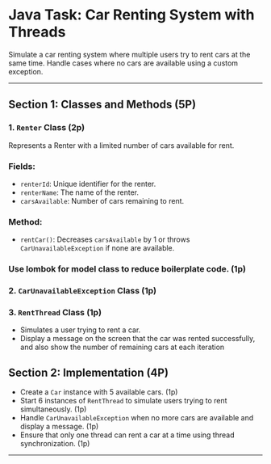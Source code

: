 # Java Task: Car Renting System with Threads

Simulate a car renting system where multiple users try to rent cars at the same time. Handle cases where no cars are
available using a custom exception.

---

## Section 1: Classes and Methods (5P)

### 1. `Renter` Class (2p)

Represents a Renter with a limited number of cars available for rent.

### **Fields**:

- `renterId`: Unique identifier for the renter.
- `renterName`: The name of the renter.
- `carsAvailable`: Number of cars remaining to rent.

### **Method**:

- `rentCar()`: Decreases `carsAvailable` by 1 or throws `CarUnavailableException` if none are available.

### **Use lombok for model class to reduce boilerplate code.** (1p)

### 2. `CarUnavailableException` Class (1p)

### 3. `RentThread` Class (1p)

- Simulates a user trying to rent a car.
- Display a message on the screen that the car was rented successfully, and also show the number of remaining cars at
  each iteration

## Section 2: Implementation (4P)

- Create a `Car` instance with 5 available cars. (1p)
- Start 6 instances of `RentThread` to simulate users trying to rent simultaneously. (1p)
- Handle `CarUnavailableException` when no more cars are available and display a message. (1p)
- Ensure that only one thread can rent a car at a time using thread synchronization. (1p)

---